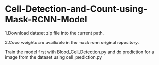 # Cell-Detection-and-Count-using-Mask-RCNN-Model

1.Download dataset zip file into the current path. 

2.Coco weights are availiable in the mask rcnn original repository.

Train the model first with Blood_Cell_Detection.py and do prediction for a image from the dataset using cell_prediction.py
